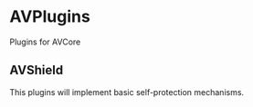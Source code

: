 # AVPlugins
Plugins for AVCore

## AVShield
This plugins will implement basic self-protection mechanisms.
